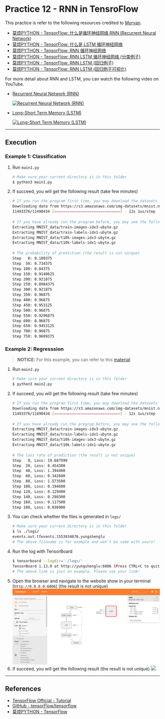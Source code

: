 # Practice 12 - RNN in TensroFlow

This practice is refer to the following resources credited to [Morvan](https://github.com/MorvanZhou).
* [莫烦PYTHON - TensorFlow: 什么是循环神经网络 RNN (Recurrent Neural Network)](https://morvanzhou.github.io/tutorials/machine-learning/tensorflow/5-07-A-RNN/)
* [莫烦PYTHON - TensorFlow: 什么是 LSTM 循环神经网络](https://morvanzhou.github.io/tutorials/machine-learning/tensorflow/5-07-B-LSTM//)
* [莫烦PYTHON - TensorFlow: RNN 循环神经网络](https://morvanzhou.github.io/tutorials/machine-learning/tensorflow/5-07-RNN1/)
* [莫烦PYTHON - TensorFlow: RNN LSTM 循环神经网络 (分类例子)](https://morvanzhou.github.io/tutorials/machine-learning/tensorflow/5-08-RNN2/)
* [莫烦PYTHON - TensorFlow: RNN LSTM (回归例子)](https://morvanzhou.github.io/tutorials/machine-learning/tensorflow/5-09-RNN3/)
* [莫烦PYTHON - TensorFlow: RNN LSTM (回归例子可视化)](https://morvanzhou.github.io/tutorials/machine-learning/tensorflow/5-10-RNN4/)

For more detail about RNN and LSTM, you can watch the following video on YouTube.
* [Recurrent Neural Network (RNN)](http://img.youtube.com/vi/H3ciJF2eCJI/0.jpg)

    [![Recurrent Neural Network (RNN)](http://img.youtube.com/vi/H3ciJF2eCJI/0.jpg)](https://www.youtube.com/watch?v=H3ciJF2eCJI)

* [Long-Short Term Memory (LSTM)](http://img.youtube.com/vi/V3D5ovKE9Og/0.jpg)

    [![Long-Short Term Memory (LSTM)](http://img.youtube.com/vi/V3D5ovKE9Og/0.jpg)](https://www.youtube.com/watch?v=V3D5ovKE9Og)

---
## Execution

### Example 1: Classification

1. Run `main1.py`
    ```bash
    # Make sure your current directory is in this folder
    $ python3 main1.py
    ```
2. If succeed, you will get the following result (take few minutes)
    ```bash
    # If you run the program first time, you may download the datasets first (optional)
    Downloading data from https://s3.amazonaws.com/img-datasets/mnist.npz
    11493376/11490434 [==============================] - 12s 1us/step
    
    # If you have already run the pregram before, you may see the following information (optional)
    Extracting MNIST_data/train-images-idx3-ubyte.gz
    Extracting MNIST_data/train-labels-idx1-ubyte.gz
    Extracting MNIST_data/t10k-images-idx3-ubyte.gz
    Extracting MNIST_data/t10k-labels-idx1-ubyte.gz

    # The probability of prediction (the result is not unique)
    Step   0: 0.109375
    Step  50: 0.734375
    Step 100: 0.84375
    Step 150: 0.9140625
    Step 200: 0.921875
    Step 250: 0.8984375
    Step 300: 0.921875
    Step 350: 0.96875
    Step 400: 0.96875
    Step 450: 0.953125
    Step 500: 0.96875
    Step 550: 0.9296875
    Step 600: 0.96875
    Step 650: 0.9453125
    Step 700: 0.96875
    Step 750: 0.9609375
    ```

### Example 2: Regresssion 

> **NOTICE:** For this example, you can refer to this [material](https://r2rt.com/styles-of-truncated-backpropagation.html)

1. Run `main2.py`
    ```bash
    # Make sure your current directory is in this folder
    $ python3 main2.py
    ```
2. If succeed, you will get the following result (take few minutes)
    ```bash
    # If you run the program first time, you may download the datasets first (optional)
    Downloading data from https://s3.amazonaws.com/img-datasets/mnist.npz
    11493376/11490434 [==============================] - 12s 1us/step
    
    # If you have already run the pregram before, you may see the following information (optional)
    Extracting MNIST_data/train-images-idx3-ubyte.gz
    Extracting MNIST_data/train-labels-idx1-ubyte.gz
    Extracting MNIST_data/t10k-images-idx3-ubyte.gz
    Extracting MNIST_data/t10k-labels-idx1-ubyte.gz

    # The loss rate of prediction (the result is not unique)
    Step   0, Loss: 19.687599
    Step  20, Loss: 8.454300
    Step  40, Loss: 1.394400
    Step  60, Loss: 0.342600
    Step  80, Loss: 1.573500
    Step 100, Loss: 0.194600
    Step 120, Loss: 0.129400
    Step 140, Loss: 0.298300
    Step 160, Loss: 0.117500
    Step 180, Loss: 0.036900
    ```
3. You can check whether the files is generated in `logs/`
    ```bash
    # Make sure your current directory is in this folder
    $ ls ./logs/
    events.out.tfevents.1553934676.yungshenglu
    # The above filename is for example and won't be same with yours!
    ```
4. Run the log with TensorBoard
    ```bash
    $ tensorboard --logdir='./logs/'
    TensorBoard 1.13.0 at http://yungshenglu:6006 (Press CTRL+C to quit)
    # The above link is just an example. Please use your link!
    ```
5. Open the browser and navigate to the website show in your terminal (`http://0.0.0.0:6006`) (the result is not unique)
    ![](../../../../res/img/movan/12-tensorboard.png)
6. If succeed, you will get the following result (the result is not unique)
    ![](../../../../res/img/movan/12-visualize.gif)

---
## References

* [TensorFlow Official - Tutorial](https://www.tensorflow.org/tutorials/)
* [GitHub - tensorFlow/tensorflow](https://github.com/tensorflow/tensorflow)
* [莫烦PYTHON - TensorFlow](https://morvanzhou.github.io/tutorials/machine-learning/tensorflow)